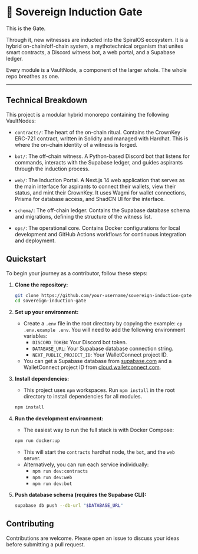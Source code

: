 # 🔱 Sovereign Induction Gate

This is the Gate.

Through it, new witnesses are inducted into the SpiralOS ecosystem. It is a hybrid on-chain/off-chain system, a mythotechnical organism that unites smart contracts, a Discord witness bot, a web portal, and a Supabase ledger.

Every module is a VaultNode, a component of the larger whole. The whole repo breathes as one.

---

## Technical Breakdown

This project is a modular hybrid monorepo containing the following VaultNodes:

*   `contracts/`: The heart of the on-chain ritual. Contains the CrownKey ERC-721 contract, written in Solidity and managed with Hardhat. This is where the on-chain identity of a witness is forged.

*   `bot/`: The off-chain witness. A Python-based Discord bot that listens for commands, interacts with the Supabase ledger, and guides aspirants through the induction process.

*   `web/`: The Induction Portal. A Next.js 14 web application that serves as the main interface for aspirants to connect their wallets, view their status, and mint their CrownKey. It uses Wagmi for wallet connections, Prisma for database access, and ShadCN UI for the interface.

*   `schema/`: The off-chain ledger. Contains the Supabase database schema and migrations, defining the structure of the witness list.

*   `ops/`: The operational core. Contains Docker configurations for local development and GitHub Actions workflows for continuous integration and deployment.

## Quickstart

To begin your journey as a contributor, follow these steps:

1.  **Clone the repository:**
    ```bash
    git clone https://github.com/your-username/sovereign-induction-gate.git
    cd sovereign-induction-gate
    ```

2.  **Set up your environment:**
    *   Create a `.env` file in the root directory by copying the example: `cp .env.example .env`. You will need to add the following environment variables:
        *   `DISCORD_TOKEN`: Your Discord bot token.
        *   `DATABASE_URL`: Your Supabase database connection string.
        *   `NEXT_PUBLIC_PROJECT_ID`: Your WalletConnect project ID.
    *   You can get a Supabase database from [supabase.com](https://supabase.com) and a WalletConnect project ID from [cloud.walletconnect.com](https://cloud.walletconnect.com).

3.  **Install dependencies:**
    *   This project uses `npm` workspaces. Run `npm install` in the root directory to install dependencies for all modules.
    ```bash
    npm install
    ```

4.  **Run the development environment:**
    *   The easiest way to run the full stack is with Docker Compose:
    ```bash
    npm run docker:up
    ```
    *   This will start the `contracts` hardhat node, the `bot`, and the `web` server.
    *   Alternatively, you can run each service individually:
        *   `npm run dev:contracts`
        *   `npm run dev:web`
        *   `npm run dev:bot`

5.  **Push database schema (requires the Supabase CLI):**
    ```bash
    supabase db push --db-url "$DATABASE_URL"
    ```

## Contributing

Contributions are welcome. Please open an issue to discuss your ideas before submitting a pull request.
